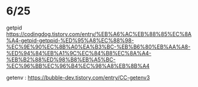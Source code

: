 # 6/25

getpid https://codingdog.tistory.com/entry/%EB%A6%AC%EB%88%85%EC%8A%A4-getpid-getppid-%ED%95%A8%EC%88%98-%EC%9E%90%EC%8B%A0%EA%B3%BC-%EB%B6%80%EB%AA%A8-%ED%94%84%EB%A1%9C%EC%84%B8%EC%8A%A4-%EB%B2%88%ED%98%B8%EB%A5%BC-%EC%96%BB%EC%96%B4%EC%98%A8%EB%8B%A4

getenv : https://bubble-dev.tistory.com/entry/CC-getenv3
